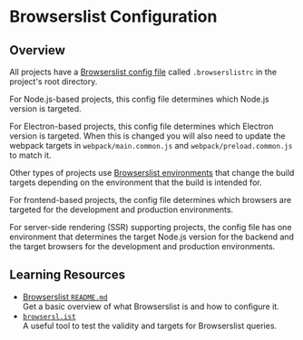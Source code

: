 # Browserslist Configuration

## Overview

All projects have a [Browserslist config file](https://github.com/browserslist/browserslist?tab=readme-ov-file#config-file) called `.browserslistrc` in the project's root directory.

For Node.js-based projects, this config file determines which Node.js version is targeted.

For Electron-based projects, this config file determines which Electron version is targeted. When this is changed you will also need to update the webpack targets in `webpack/main.common.js` and `webpack/preload.common.js` to match it.

Other types of projects use [Browserslist environments](https://github.com/browserslist/browserslist?tab=readme-ov-file#configuring-for-different-environments) that change the build targets depending on the environment that the build is intended for.

For frontend-based projects, the config file determines which browsers are targeted for the development and production environments.

For server-side rendering (SSR) supporting projects, the config file has one environment that determines the target Node.js version for the backend and the target browsers for the development and production environments.

## Learning Resources

-   [Browserslist `README.md`](https://github.com/browserslist/browserslist)  
    Get a basic overview of what Browserslist is and how to configure it.
-   [`browsersl.ist`](https://browsersl.ist)  
    A useful tool to test the validity and targets for Browserslist queries.
